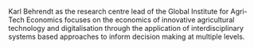 Karl Behrendt as the research centre lead of the Global Institute for Agri-Tech Economics focuses on the economics of innovative agricultural technology and digitalisation through the application of interdisciplinary systems based approaches to inform decision making at multiple levels. 
